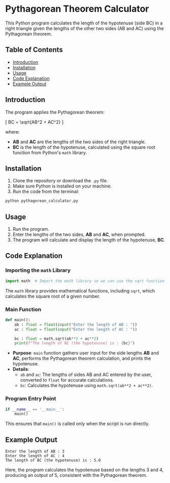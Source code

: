 
# Pythagorean Theorem Calculator

This Python program calculates the length of the hypotenuse (side BC) in a right triangle given the lengths of the other two sides (AB and AC) using the Pythagorean theorem.

## Table of Contents

- [Introduction](#introduction)
- [Installation](#installation)
- [Usage](#usage)
- [Code Explanation](#code-explanation)
- [Example Output](#example-output)

## Introduction

The program applies the Pythagorean theorem:

\[
BC = \sqrt{AB^2 + AC^2}
\]

where:
- **AB** and **AC** are the lengths of the two sides of the right triangle.
- **BC** is the length of the hypotenuse, calculated using the square root function from Python's `math` library.

## Installation

1. Clone the repository or download the `.py` file.
2. Make sure Python is installed on your machine.
3. Run the code from the terminal:

```bash
python pythagorean_calculator.py
```

## Usage

1. Run the program.
2. Enter the lengths of the two sides, **AB** and **AC**, when prompted.
3. The program will calculate and display the length of the hypotenuse, **BC**.

## Code Explanation

### Importing the `math` Library

```python
import math  # Import the math library so we can use the sqrt function
```

The `math` library provides mathematical functions, including `sqrt`, which calculates the square root of a given number.

### Main Function

```python
def main():
    ab : float = float(input("Enter the length of AB : "))
    ac : float = float(input("Enter the length of AC : "))

    bc : float = math.sqrt(ab**2 + ac**2)
    print(f"The length of BC (the hypotenuse) is : {bc}")
```

- **Purpose**: `main` function gathers user input for the side lengths **AB** and **AC**, performs the Pythagorean theorem calculation, and prints the hypotenuse.
- **Details**:
  - `ab` and `ac`: The lengths of sides AB and AC entered by the user, converted to `float` for accurate calculations.
  - `bc`: Calculates the hypotenuse using `math.sqrt(ab**2 + ac**2)`.

### Program Entry Point

```python
if __name__ == '__main__':
    main()
```

This ensures that `main()` is called only when the script is run directly.

## Example Output

```
Enter the length of AB : 3
Enter the length of AC : 4
The length of BC (the hypotenuse) is : 5.0
```

Here, the program calculates the hypotenuse based on the lengths 3 and 4, producing an output of 5, consistent with the Pythagorean theorem.

